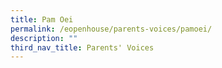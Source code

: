```yaml
---
title: Pam Oei
permalink: /eopenhouse/parents-voices/pamoei/
description: ""
third_nav_title: Parents' Voices
---
```

